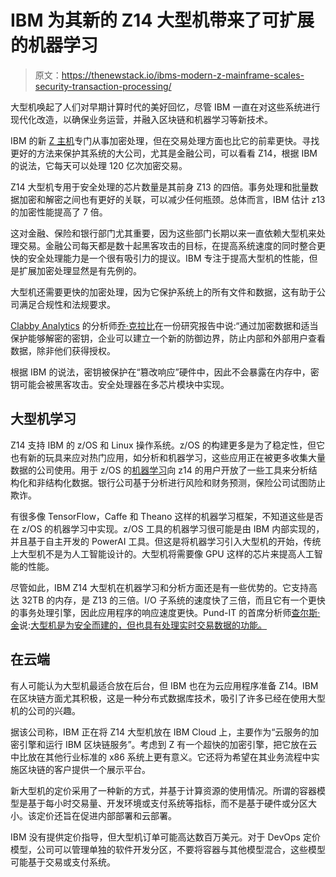 # IBM 为其新的 Z14 大型机带来了可扩展的机器学习

> 原文：<https://thenewstack.io/ibms-modern-z-mainframe-scales-security-transaction-processing/>

大型机唤起了人们对早期计算时代的美好回忆，尽管 IBM 一直在对这些系统进行现代化改造，以确保业务运营，并融入区块链和机器学习等新技术。

IBM 的新 [Z 主机](https://www.ibm.com/ms-en/marketplace/z14)专门从事加密处理，但在交易处理方面也比它的前辈更快。寻找更好的方法来保护其系统的大公司，尤其是金融公司，可以看看 Z14，根据 IBM 的说法，它每天可以处理 120 亿次加密交易。

Z14 大型机专用于安全处理的芯片数量是其前身 Z13 的四倍。事务处理和批量数据加密和解密之间也有更好的关联，可以减少任何瓶颈。总体而言，IBM 估计 z13 的加密性能提高了 7 倍。

这对金融、保险和银行部门尤其重要，因为这些部门长期以来一直依赖大型机来处理交易。金融公司每天都是数十起黑客攻击的目标，在提高系统速度的同时整合更快的安全处理能力是一个很有吸引力的提议。IBM 专注于提高大型机的性能，但是扩展加密处理显然是有先例的。

大型机还需要更快的加密处理，因为它保护系统上的所有文件和数据，这有助于公司满足合规性和法规要求。

[Clabby Analytics](http://www.clabbyanalytics.com/) 的分析师[乔·克拉比](https://www.linkedin.com/in/jclabby1/)在一份研究报告中说:“通过加密数据和适当保护能够解密的密钥，企业可以建立一个新的防御边界，防止内部和外部用户查看数据，除非他们获得授权。

根据 IBM 的说法，密钥被保护在“篡改响应”硬件中，因此不会暴露在内存中，密钥可能会被黑客攻击。安全处理器在多芯片模块中实现。

## 大型机学习

Z14 支持 IBM 的 z/OS 和 Linux 操作系统。z/OS 的构建更多是为了稳定性，但它也有新的玩具来应对热门应用，如分析和机器学习，这些应用正在被更多收集大量数据的公司使用。用于 z/OS 的[机器学习](https://www.ibm.com/us-en/marketplace/machine-learning-for-zos)向 z14 的用户开放了一些工具来分析结构化和非结构化数据。银行公司基于分析进行风险和财务预测，保险公司试图防止欺诈。

有很多像 TensorFlow，Caffe 和 Theano 这样的机器学习框架，不知道这些是否在 z/OS 的机器学习中实现。z/OS 工具的机器学习很可能是由 IBM 内部实现的，并且基于自主开发的 PowerAI 工具。但这是将机器学习引入大型机的开始，传统上大型机不是为人工智能设计的。大型机将需要像 GPU 这样的芯片来提高人工智能的性能。

尽管如此，IBM Z14 大型机在机器学习和分析方面还是有一些优势的。它支持高达 32TB 的内存，是 Z13 的三倍。I/O 子系统的速度快了三倍，而且它有一个更快的事务处理引擎，因此应用程序的响应速度更快。Pund-IT 的首席分析师[查尔斯·金](http://www.techtarget.com/contributor/Charles-King)说:[大型机是为安全而建的，但也具有处理实时交易数据的功能。](http://www.pund-it.com/)

## 在云端

有人可能认为大型机最适合放在后台，但 IBM 也在为云应用程序准备 Z14。IBM 在区块链方面尤其积极，这是一种分布式数据库技术，吸引了许多已经在使用大型机的公司的兴趣。

据该公司称，IBM 正在将 Z14 大型机放在 IBM Cloud 上，主要作为“云服务的加密引擎和运行 IBM 区块链服务”。考虑到 Z 有一个超快的加密引擎，把它放在云中比放在其他行业标准的 x86 系统上更有意义。它还将为希望在其业务流程中实施区块链的客户提供一个展示平台。

新大型机的定价采用了一种新的方式，并基于计算资源的使用情况。所谓的容器模型是基于每小时交易量、开发环境或支付系统等指标，而不是基于硬件或分区大小。该定价还旨在促进内部部署和云部署。

IBM 没有提供定价指导，但大型机订单可能高达数百万美元。对于 DevOps 定价模型，公司可以管理单独的软件开发分区，不要将容器与其他模型混合，这些模型可能基于交易或支付系统。

<svg xmlns:xlink="http://www.w3.org/1999/xlink" viewBox="0 0 68 31" version="1.1"><title>Group</title> <desc>Created with Sketch.</desc></svg>